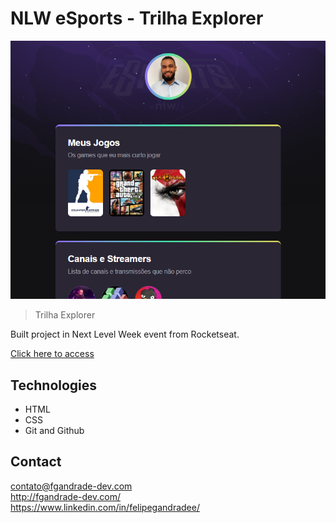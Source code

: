 # NLW eSports - Trilha Explorer

![preview](./.github/preview.png)

> Trilha Explorer

Built project in Next Level Week event from Rocketseat.

[Click here to access](https://fgandrade.github.io/nlw-esports-explorer/)

## Technologies

- HTML
- CSS
- Git and Github

## Contact

contato@fgandrade-dev.com <br/>
http://fgandrade-dev.com/ <br/>
https://www.linkedin.com/in/felipegandradee/
